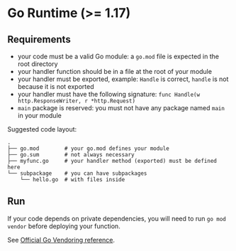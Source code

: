 # Go Runtime (>= 1.17)

## Requirements

- your code must be a valid Go module: a `go.mod` file is expected in the root directory
- your handler function should be in a file at the root of your module
- your handler must be exported, example: `Handle` is correct, `handle` is not because it is not exported
- your handler must have the following signature: `func Handle(w http.ResponseWriter, r *http.Request)`
- `main` package is reserved: you must not have any package named `main` in your module

Suggested code layout:

```
.
├── go.mod        # your go.mod defines your module
├── go.sum        # not always necessary 
├── myfunc.go     # your handler method (exported) must be defined here
└── subpackage    # you can have subpackages
    └── hello.go  # with files inside
```

## Run

If your code depends on private dependencies, you will need to run `go mod vendor` before deploying your function.

See [Official Go Vendoring reference](https://go.dev/ref/mod#go-mod-vendor).
